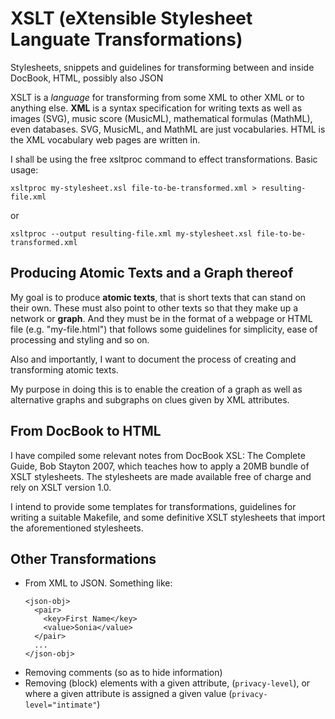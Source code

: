 # XSLT (eXtensible Stylesheet Languate Transformations)

Stylesheets, snippets and guidelines for transforming between and inside DocBook, HTML, possibly also JSON

XSLT is a _language_ for transforming from some XML to other XML or to anything else. __XML__ is a syntax specification for writing texts as well as images (SVG), music score (MusicML), mathematical formulas (MathML), even databases. SVG, MusicML, and MathML are just vocabularies. HTML is the XML vocabulary web pages are written in.

I shall be using the free xsltproc command to effect transformations. Basic usage:

```
xsltproc my-stylesheet.xsl file-to-be-transformed.xml > resulting-file.xml
```

or


```
xsltproc --output resulting-file.xml my-stylesheet.xsl file-to-be-transformed.xml 
```



## Producing Atomic Texts and a Graph thereof

My goal is to produce __atomic texts__, that is short texts that can stand on their own. These must also point to other texts so that they make up a network or __graph__. And they must be in the format of a webpage or HTML file (e.g. "my-file.html") that follows some guidelines for simplicity, ease of processing and styling and so on.

Also and importantly, I want to document the process of creating and transforming atomic texts.

My purpose in doing this is to enable the creation of a graph as well as alternative graphs and subgraphs on clues given by XML attributes.


## From DocBook to HTML

I have compiled some relevant notes from DocBook XSL: The Complete Guide, Bob Stayton 2007, which teaches how to apply a 20MB bundle of XSLT stylesheets. The stylesheets are made available free of charge and rely on XSLT version 1.0.

I intend to provide some templates for transformations, guidelines for writing a suitable Makefile, and some definitive XSLT stylesheets that import the aforementioned stylesheets.


## Other Transformations
- From XML to JSON. Something like:
  ```
  <json-obj>
    <pair>
      <key>First Name</key>
      <value>Sonia</value>
    </pair>
    ...
  </json-obj>
  ```
- Removing comments (so as to hide information)
- Removing (block) elements with a given attribute, (`privacy-level`), or where a given attribute is assigned a given value (`privacy-level="intimate"`)

